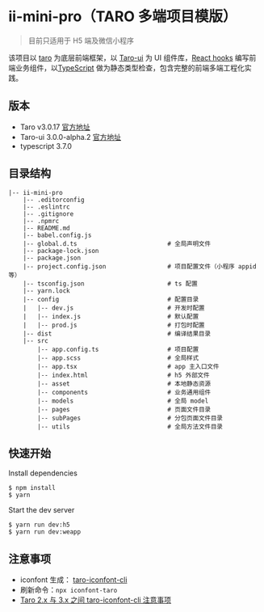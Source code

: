 # ii-mini-pro（TARO 多端项目模版）

> 目前只适用于 H5 端及微信小程序

该项目以 [taro](https://taro-docs.jd.com/taro/docs/README/index.html) 为底层前端框架，以 [Taro-ui](https://taro-ui.jd.com/#/docs/introduction) 为 UI 组件库，[React hooks](https://react.docschina.org/docs/hooks-intro.html) 编写前端业务组件，以[TypeScript](https://www.tslang.cn/) 做为静态类型检查，包含完整的前端多端工程化实践。

## 版本

- Taro v3.0.17 [官方地址](https://taro-docs.jd.com/taro/docs/README/index.html)
- Taro-ui 3.0.0-alpha.2 [官方地址](https://taro-ui.jd.com/#/docs/introduction)
- typescript 3.7.0

## 目录结构

```
|-- ii-mini-pro
    |-- .editorconfig
    |-- .eslintrc
    |-- .gitignore
    |-- .npmrc
    |-- README.md
    |-- babel.config.js
    |-- global.d.ts                         # 全局声明文件
    |-- package-lock.json
    |-- package.json
    |-- project.config.json                 # 项目配置文件（小程序 appid 等）
    |-- tsconfig.json                       # ts 配置
    |-- yarn.lock
    |-- config                              # 配置目录
    |   |-- dev.js                          # 开发时配置
    |   |-- index.js                        # 默认配置
    |   |-- prod.js                         # 打包时配置
    |-- dist                                # 编译结果目录
    |-- src
        |-- app.config.ts                   # 项目配置
        |-- app.scss                        # 全局样式
        |-- app.tsx                         # app 主入口文件
        |-- index.html                      # h5 外部文件
        |-- asset                           # 本地静态资源
        |-- components                      # 业务通用组件
        |-- models                          # 全局 model
        |-- pages                           # 页面文件目录
        |-- subPages                        # 分包页面文件目录
        |-- utils                           # 全局方法文件目录
```

## 快速开始

Install dependencies

```
$ npm install
$ yarn
```

Start the dev server

```
$ yarn run dev:h5
$ yarn run dev:weapp
```

## 注意事项

- iconfont 生成： [taro-iconfont-cli](https://www.npmjs.com/package/taro-iconfont-cli)
- 刷新命令：`npx iconfont-taro`
- [Taro 2.x 与 3.x 之间 taro-iconfont-cli 注意事项](https://github.com/iconfont-cli/taro-iconfont-cli)
